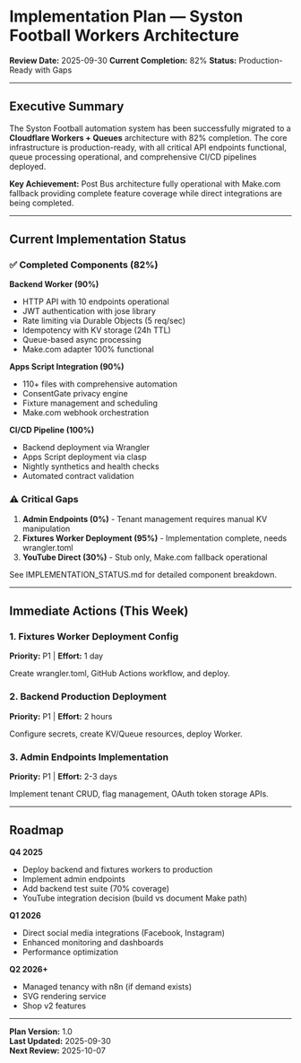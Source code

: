 # Implementation Plan — Syston Football Workers Architecture

**Review Date:** 2025-09-30
**Current Completion:** 82%
**Status:** Production-Ready with Gaps

---

## Executive Summary

The Syston Football automation system has been successfully migrated to a **Cloudflare Workers + Queues** architecture with 82% completion. The core infrastructure is production-ready, with all critical API endpoints functional, queue processing operational, and comprehensive CI/CD pipelines deployed.

**Key Achievement:** Post Bus architecture fully operational with Make.com fallback providing complete feature coverage while direct integrations are being completed.

---

## Current Implementation Status

### ✅ Completed Components (82%)

**Backend Worker (90%)**
- HTTP API with 10 endpoints operational
- JWT authentication with jose library
- Rate limiting via Durable Objects (5 req/sec)
- Idempotency with KV storage (24h TTL)
- Queue-based async processing
- Make.com adapter 100% functional

**Apps Script Integration (90%)**
- 110+ files with comprehensive automation
- ConsentGate privacy engine
- Fixture management and scheduling
- Make.com webhook orchestration

**CI/CD Pipeline (100%)**
- Backend deployment via Wrangler
- Apps Script deployment via clasp
- Nightly synthetics and health checks
- Automated contract validation

### ⚠️ Critical Gaps

1. **Admin Endpoints (0%)** - Tenant management requires manual KV manipulation
2. **Fixtures Worker Deployment (95%)** - Implementation complete, needs wrangler.toml
3. **YouTube Direct (30%)** - Stub only, Make.com fallback operational

See IMPLEMENTATION_STATUS.md for detailed component breakdown.

---

## Immediate Actions (This Week)

### 1. Fixtures Worker Deployment Config
**Priority:** P1 | **Effort:** 1 day

Create wrangler.toml, GitHub Actions workflow, and deploy.

### 2. Backend Production Deployment  
**Priority:** P1 | **Effort:** 2 hours

Configure secrets, create KV/Queue resources, deploy Worker.

### 3. Admin Endpoints Implementation
**Priority:** P1 | **Effort:** 2-3 days

Implement tenant CRUD, flag management, OAuth token storage APIs.

---

## Roadmap

**Q4 2025**
- Deploy backend and fixtures workers to production
- Implement admin endpoints
- Add backend test suite (70% coverage)
- YouTube integration decision (build vs document Make path)

**Q1 2026**  
- Direct social media integrations (Facebook, Instagram)
- Enhanced monitoring and dashboards
- Performance optimization

**Q2 2026+**
- Managed tenancy with n8n (if demand exists)
- SVG rendering service
- Shop v2 features

---

**Plan Version:** 1.0  
**Last Updated:** 2025-09-30  
**Next Review:** 2025-10-07
